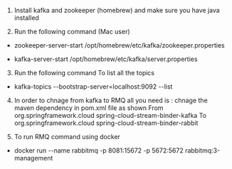 1. Install kafka and zookeeper (homebrew) and make sure you have java 
installed

2. Run the following command (Mac user)

  - zookeeper-server-start /opt/homebrew/etc/kafka/zookeeper.properties

  - kafka-server-start /opt/homebrew/etc/kafka/server.properties

3. Run the following command To list all the topics
  - kafka-topics --bootstrap-server=localhost:9092 --list

4. In order to chnage from kafka to RMQ all you need is :
chnage the maven dependency in pom.xml file as shown From 
org.springframework.cloud spring-cloud-stream-binder-kafka
To org.springframework.cloud spring-cloud-stream-binder-rabbit

5. To run RMQ command using docker
  - docker run --name rabbitmq -p 8081:15672 -p 5672:5672 
rabbitmq:3-management
